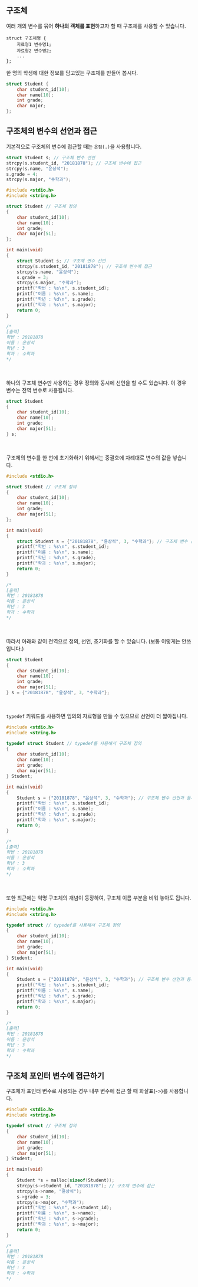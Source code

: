 ## 구조체

여러 개의 변수를 묶어 **하나의 객체를 표현**하고자 할 때 구조체를 사용할 수 있습니다.

```
struct 구조체명 {
    자료형1 변수명1;
    자료형2 변수명2;
    ...
};
```

한 명의 학생에 대한 정보를 담고있는 구조체를 만들어 봅시다.

```cpp
struct Student {
    char student_id[10];
    char name[10];
    int grade;
    char major;
};
```

## 구조체의 변수의 선언과 접근

기본적으로 구조체의 변수에 접근할 때는 `온점(.)`을 사용합니다.

```cpp
struct Student s; // 구조체 변수 선언
strcpy(s.student_id, "20181878"); // 구조체 변수에 접근
strcpy(s.name, "윤상석");
s.grade = 4;
strcpy(s.major, "수학과");
```

```cpp
#include <stdio.h>
#include <string.h>

struct Student // 구조체 정의
{
    char student_id[10];
    char name[10];
    int grade;
    char major[51];
};

int main(void)
{
    struct Student s; // 구조체 변수 선언
    strcpy(s.student_id, "20181878"); // 구조체 변수에 접근
    strcpy(s.name, "윤상석");
    s.grade = 3;
    strcpy(s.major, "수학과");
    printf("학번 : %s\n", s.student_id);
    printf("이름 : %s\n", s.name);
    printf("학년 : %d\n", s.grade);
    printf("학과 : %s\n", s.major);
    return 0;
}

/*
[출력]
학번 : 20181878
이름 : 윤상석
학년 : 3
학과 : 수학과
*/
```

<br>

하나의 구조체 변수만 사용하는 경우 정의와 동시에 선언을 할 수도 있습니다. 이 경우 변수는 전역 변수로 사용됩니다.

```cpp
struct Student
{
    char student_id[10];
    char name[10];
    int grade;
    char major[51];
} s;
```

<br>

구조체의 변수를 한 번에 초기화하기 위해서는 중괄호에 차례대로 변수의 값을 넣습니다.

```cpp
#include <stdio.h>

struct Student // 구조체 정의
{
    char student_id[10];
    char name[10];
    int grade;
    char major[51];
};

int main(void)
{
    struct Student s = {"20181878", "윤상석", 3, "수학과"}; // 구조체 변수 선언과 동시에 초기화
    printf("학번 : %s\n", s.student_id);
    printf("이름 : %s\n", s.name);
    printf("학년 : %d\n", s.grade);
    printf("학과 : %s\n", s.major);
    return 0;
}

/*
[출력]
학번 : 20181878
이름 : 윤상석
학년 : 3
학과 : 수학과
*/

```

<br>

따라서 아래와 같이 전역으로 정의, 선언, 초기화를 할 수 있습니다. (보통 이렇게는 안쓰입니다.)

```cpp
struct Student
{
    char student_id[10];
    char name[10];
    int grade;
    char major[51];
} s = {"20181878", "윤상석", 3, "수학과"};
```

<br>

`typedef` 키워드를 사용하면 임의의 자료형을 만들 수 있으므로 선언이 더 짧아집니다.

```cpp
#include <stdio.h>
#include <string.h>

typedef struct Student // typedef를 사용해서 구조체 정의
{
    char student_id[10];
    char name[10];
    int grade;
    char major[51];
} Student;

int main(void)
{
    Student s = {"20181878", "윤상석", 3, "수학과"}; // 구조체 변수 선언과 동시에 초기화
    printf("학번 : %s\n", s.student_id);
    printf("이름 : %s\n", s.name);
    printf("학년 : %d\n", s.grade);
    printf("학과 : %s\n", s.major);
    return 0;
}

/*
[출력]
학번 : 20181878
이름 : 윤상석
학년 : 3
학과 : 수학과
*/
```

<br>

또한 최근에는 익명 구조체의 개념이 등장하여, 구조체 이름 부분을 비워 놓아도 됩니다.

```cpp
#include <stdio.h>
#include <string.h>

typedef struct // typedef를 사용해서 구조체 정의
{
    char student_id[10];
    char name[10];
    int grade;
    char major[51];
} Student;

int main(void)
{
    Student s = {"20181878", "윤상석", 3, "수학과"}; // 구조체 변수 선언과 동시에 초기화
    printf("학번 : %s\n", s.student_id);
    printf("이름 : %s\n", s.name);
    printf("학년 : %d\n", s.grade);
    printf("학과 : %s\n", s.major);
    return 0;
}

/*
[출력]
학번 : 20181878
이름 : 윤상석
학년 : 3
학과 : 수학과
*/
```

## 구조체 포인터 변수에 접근하기

구조체가 포인터 변수로 사용되는 경우 내부 변수에 접근 할 때 화살표(->)를 사용합니다.

```cpp
#include <stdio.h>
#include <string.h>

typedef struct // 구조체 정의
{
    char student_id[10];
    char name[10];
    int grade;
    char major[51];
} Student;

int main(void)
{
    Student *s = malloc(sizeof(Student));
    strcpy(s->student_id, "20181878"); // 구조체 변수에 접근
    strcpy(s->name, "윤상석");
    s->grade = 3;
    strcpy(s->major, "수학과");
    printf("학번 : %s\n", s->student_id);
    printf("이름 : %s\n", s->name);
    printf("학년 : %d\n", s->grade);
    printf("학과 : %s\n", s->major);
    return 0;
}

/*
[출력]
학번 : 20181878
이름 : 윤상석
학년 : 3
학과 : 수학과
*/
```
